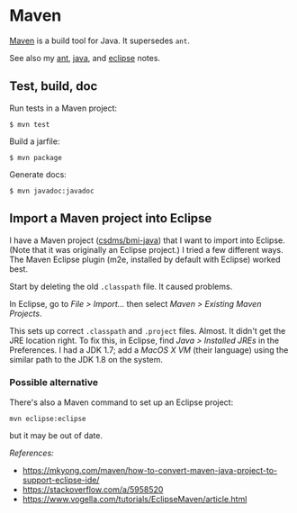 # Maven

[Maven](https://maven.apache.org/)
is a build tool for Java.
It supersedes `ant`.

See also my [ant](./ant.md), [java](./java.md), and [eclipse](./eclipse.md) notes.


## Test, build, doc

Run tests in a Maven project:
```
$ mvn test
```
Build a jarfile:
```
$ mvn package
```
Generate docs:
```
$ mvn javadoc:javadoc
```


## Import a Maven project into Eclipse

I have a Maven project ([csdms/bmi-java](https://github.com/csdms/bmi-java/))
that I want to import into Eclipse.
(Note that it was originally an Eclipse project.)
I tried a few different ways.
The Maven Eclipse plugin (m2e, installed by default with Eclipse) worked best.

Start by deleting the old `.classpath` file.
It caused problems.

In Eclipse, go to *File > Import...*
then select *Maven > Existing Maven Projects*.

This sets up correct `.classpath` and `.project` files.
Almost.
It didn't get the JRE location right.
To fix this, in Eclipse,
find *Java > Installed JREs* in the Preferences.
I had a JDK 1.7;
add a *MacOS X VM* (their language) using the similar path
to the JDK 1.8 on the system.


### Possible alternative

There's also a Maven command to set up an Eclipse project:
```
mvn eclipse:eclipse
```
but it may be out of date.

*References:*

* https://mkyong.com/maven/how-to-convert-maven-java-project-to-support-eclipse-ide/
* https://stackoverflow.com/a/5958520
* https://www.vogella.com/tutorials/EclipseMaven/article.html
